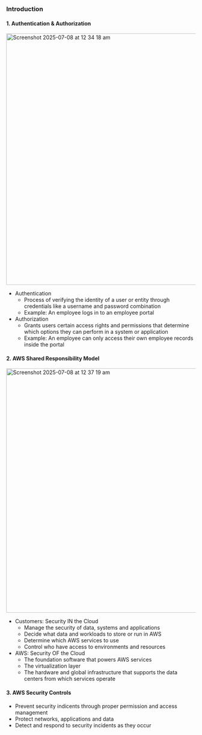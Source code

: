 ### Introduction

#### 1. Authentication & Authorization
<img width="669" alt="Screenshot 2025-07-08 at 12 34 18 am" src="https://github.com/user-attachments/assets/3e5ed5c2-4c47-4cd1-8aec-bdc3ab99dc8f" />

- Authentication
  - Process of verifying the identity of a user or entity through credentials like a username and password combination
  - Example: An employee logs in to an employee portal
- Authorization
  - Grants users certain access rights and permissions that determine which options they can perform in a system or application
  - Example: An employee can only access their own employee records inside the portal
 
#### 2. AWS Shared Responsibility Model
<img width="650" alt="Screenshot 2025-07-08 at 12 37 19 am" src="https://github.com/user-attachments/assets/644d52fe-2a42-4d27-91c6-afc2784e0587" />

- Customers: Security IN the Cloud
  - Manage the security of data, systems and applications
  - Decide what data and workloads to store or run in AWS
  - Determine which AWS services to use
  - Control who have access to environments and resources
- AWS: Security OF the Cloud
  - The foundation software that powers AWS services
  - The virtualization layer
  - The hardware and global infrastructure that supports the data centers from which services operate

#### 3. AWS Security Controls
- Prevent security indicents through proper permission and access management
- Protect networks, applications and data
- Detect and respond to security incidents as they occur
